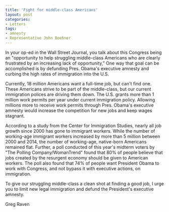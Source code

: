 ```yaml
---
title: 'Fight for middle-class Americans'
layout: post
categories:
- Letters
tags:
- amnesty
- Representative John Boehner
---
```


In your op-ed in the Wall Street Journal, you talk about this Congress being an "opportunity to help struggling middle-class Americans who are clearly frustrated by an increasing lack of opportunity," One way that goal can be accomplished is by defunding Pres. Obama's executive amnesty and curbing the high rates of immigration into the U.S.

Currently, 18 million Americans want a full-time job, but can't find one. These Americans strive to be part of the middle-class, but our current immigration polices are driving them down. The U.S. grants more than 1 million work permits per year under current immigration policy. Allowing millions more to receive work permits through Pres. Obama's executive amnesty would increase the competition for new jobs and keep wages stagnant.

According to a study from the Center for Immigration Studies, nearly all job growth since 2000 has gone to immigrant workers. While the number of working-age immigrant workers increased by more than 5 million between 2000 and 2014, the number of working-age, native-born Americans remained flat. Further, a poll conducted of this year's midterm voters by "The Polling Company/WomanTrend" found that 80% of people believe that jobs created by the resurgent economy should be given to American workers. The poll also found that 74% of people want President Obama to work with Congress, and not bypass it with executive actions, on immigration.

To give our struggling middle-class a clean shot at finding a good job, I urge you to limit new legal immigration and defund the President's executive amnesty.

Greg Raven